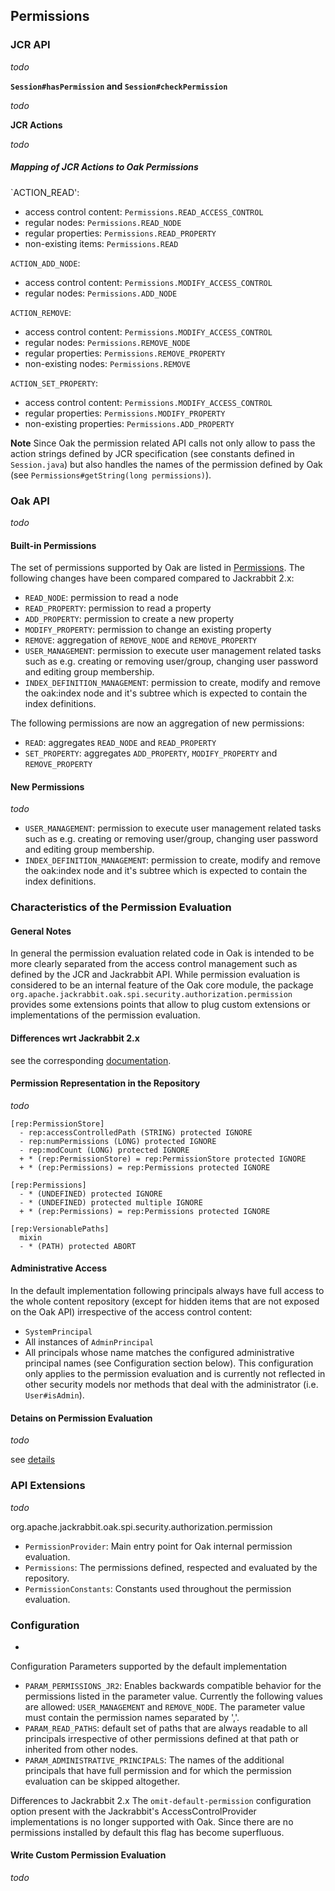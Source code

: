 <!--
   Licensed to the Apache Software Foundation (ASF) under one or more
   contributor license agreements.  See the NOTICE file distributed with
   this work for additional information regarding copyright ownership.
   The ASF licenses this file to You under the Apache License, Version 2.0
   (the "License"); you may not use this file except in compliance with
   the License.  You may obtain a copy of the License at

       http://www.apache.org/licenses/LICENSE-2.0

   Unless required by applicable law or agreed to in writing, software
   distributed under the License is distributed on an "AS IS" BASIS,
   WITHOUT WARRANTIES OR CONDITIONS OF ANY KIND, either express or implied.
   See the License for the specific language governing permissions and
   limitations under the License.
-->

Permissions
--------------------------------------------------------------------------------

### JCR API

_todo_

**`Session#hasPermission` and `Session#checkPermission`**

_todo_

**JCR Actions**

_todo_

##### Mapping of JCR Actions to Oak Permissions

`ACTION_READ':

- access control content: `Permissions.READ_ACCESS_CONTROL`
- regular nodes: `Permissions.READ_NODE`
- regular properties: `Permissions.READ_PROPERTY`
- non-existing items: `Permissions.READ`

`ACTION_ADD_NODE`:

- access control content: `Permissions.MODIFY_ACCESS_CONTROL`
- regular nodes: `Permissions.ADD_NODE`

`ACTION_REMOVE`:

- access control content: `Permissions.MODIFY_ACCESS_CONTROL`
- regular nodes: `Permissions.REMOVE_NODE`
- regular properties: `Permissions.REMOVE_PROPERTY`
- non-existing nodes: `Permissions.REMOVE`

`ACTION_SET_PROPERTY`:

- access control content: `Permissions.MODIFY_ACCESS_CONTROL`
- regular properties: `Permissions.MODIFY_PROPERTY`
- non-existing properties: `Permissions.ADD_PROPERTY`

**Note**
Since Oak the permission related API calls not only allow to pass the action strings
defined by JCR specification (see constants defined in `Session.java`) but also
handles the names of the permission defined by Oak (see `Permissions#getString(long permissions)`).


### Oak API

_todo_

#### Built-in Permissions

The set of permissions supported by Oak are listed in [Permissions]. The following changes have been compared compared to Jackrabbit 2.x:

- `READ_NODE`: permission to read a node
- `READ_PROPERTY`: permission to read a property
- `ADD_PROPERTY`: permission to create a new property
- `MODIFY_PROPERTY`: permission to change an existing property
- `REMOVE`: aggregation of `REMOVE_NODE` and `REMOVE_PROPERTY`
- `USER_MANAGEMENT`: permission to execute user management related tasks such as e.g. creating or removing user/group, changing user password and editing group membership.
- `INDEX_DEFINITION_MANAGEMENT`: permission to create, modify and remove the oak:index node and it's subtree which is expected to contain the index definitions.

The following permissions are now an aggregation of new permissions:

- `READ`: aggregates `READ_NODE` and `READ_PROPERTY`
- `SET_PROPERTY`: aggregates `ADD_PROPERTY`, `MODIFY_PROPERTY` and `REMOVE_PROPERTY`

#### New Permissions

_todo_

- `USER_MANAGEMENT`: permission to execute user management related tasks such as e.g. creating or removing user/group, changing user password and editing group membership.
- `INDEX_DEFINITION_MANAGEMENT`: permission to create, modify and remove the oak:index node and it's subtree which is expected to contain the index definitions.


### Characteristics of the Permission Evaluation

#### General Notes

In general the permission evaluation related code in Oak is intended to be
more clearly separated from the access control management such as defined by the
JCR and Jackrabbit API. While permission evaluation is considered to be an
internal feature of the Oak core module, the package
`org.apache.jackrabbit.oak.spi.security.authorization.permission` provides some
extensions points that allow to plug custom extensions or implementations of
the permission evaluation.

#### Differences wrt Jackrabbit 2.x

see the corresponding [documentation](permission/differences.html).


#### Permission Representation in the Repository

_todo_

    [rep:PermissionStore]
      - rep:accessControlledPath (STRING) protected IGNORE
      - rep:numPermissions (LONG) protected IGNORE
      - rep:modCount (LONG) protected IGNORE
      + * (rep:PermissionStore) = rep:PermissionStore protected IGNORE
      + * (rep:Permissions) = rep:Permissions protected IGNORE

    [rep:Permissions]
      - * (UNDEFINED) protected IGNORE
      - * (UNDEFINED) protected multiple IGNORE
      + * (rep:Permissions) = rep:Permissions protected IGNORE

    [rep:VersionablePaths]
      mixin
      - * (PATH) protected ABORT


#### Administrative Access
In the default implementation following principals always have full access to
the whole content repository (except for hidden items that are not exposed
on the Oak API) irrespective of the access control content:

- `SystemPrincipal`
- All instances of `AdminPrincipal`
- All principals whose name matches the configured administrative principal names (see Configuration section below). This configuration only applies to the permission evaluation and is currently not reflected in other security models nor methods that deal with the administrator (i.e. `User#isAdmin`).


#### Detains on Permission Evaluation

_todo_

see [details](permission/evaluation.html)


### API Extensions

_todo_

org.apache.jackrabbit.oak.spi.security.authorization.permission

- `PermissionProvider`: Main entry point for Oak internal permission evaluation.
- `Permissions`: The permissions defined, respected and evaluated by the repository.
- `PermissionConstants`: Constants used throughout the permission evaluation.


### Configuration

- [AuthorizationConfiguration]: _todo_


Configuration Parameters supported by the default implementation

- `PARAM_PERMISSIONS_JR2`: Enables backwards compatible behavior for the permissions listed in the parameter value. Currently the following values are allowed: `USER_MANAGEMENT` and `REMOVE_NODE`. The parameter value must contain the permission names separated by ','.
- `PARAM_READ_PATHS`: default set of paths that are always readable to all principals irrespective of other permissions defined at that path or inherited from other nodes.
- `PARAM_ADMINISTRATIVE_PRINCIPALS`: The names of the additional principals that have full permission and for which the permission evaluation can be skipped altogether.

Differences to Jackrabbit 2.x
The `omit-default-permission` configuration option present with the Jackrabbit's AccessControlProvider implementations is no longer supported with Oak.
Since there are no permissions installed by default this flag has become superfluous.

#### Write Custom Permission Evaluation

_todo_



<!-- references -->
[Permissions]: /oak/docs/apidocs/org/apache/jackrabbit/org/apache/jackrabbit/oak/spi/security/authorization/permission/Permissions.html
[AuthorizationConfiguration]: /oak/docs/apidocs/org/apache/jackrabbit/oak/spi/security/authorization/AuthorizationConfiguration.html
